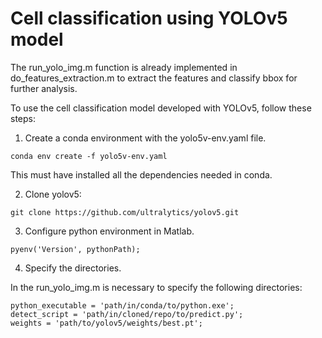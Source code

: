 # Cell classification using YOLOv5 model

The run_yolo_img.m function is already implemented in do_features_extraction.m to extract the features and classify bbox for further analysis. 

To use the cell classification model developed with YOLOv5, follow these steps:

1. Create a conda environment with the yolo5v-env.yaml file.
```
conda env create -f yolo5v-env.yaml
```
This must have installed all the dependencies needed in conda.

2. Clone yolov5:
```
git clone https://github.com/ultralytics/yolov5.git
```
3. Configure python environment in Matlab.
```
pyenv('Version', pythonPath);
```
4. Specify the directories.

In the run_yolo_img.m is necessary to specify the following directories:
```
python_executable = 'path/in/conda/to/python.exe';
detect_script = 'path/in/cloned/repo/to/predict.py';
weights = 'path/to/yolov5/weights/best.pt';
```
